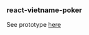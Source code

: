 ### react-vietname-poker
See prototype [here](http://Andrewnt219.github.io/vietnamese-poker-cards)

